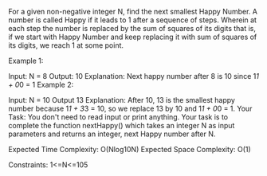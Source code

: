 For a given non-negative integer N, find the next smallest Happy Number. A number is called Happy if it leads to 1 after a sequence of steps. Wherein at each step the number is replaced by the sum of squares of its digits that is, if we start with Happy Number and keep replacing it with sum of squares of its digits, we reach 1 at some point.
 
Example 1:

Input:
N = 8
Output:
10
Explanation:
Next happy number after 8 is 10 since
1*1 + 0*0 = 1
Example 2:

Input:
N = 10
Output
13
Explanation:
After 10, 13 is the smallest happy number because
1*1 + 3*3 = 10, so we replace 13 by 10 and 1*1 + 0*0 = 1.
Your Task:
You don't need to read input or print anything. Your task is to complete the function nextHappy() which takes an integer N as input parameters and returns an integer, next Happy number after N.

Expected Time Complexity: O(Nlog10N)
Expected Space Complexity: O(1)
 
Constraints:
1<=N<=105

